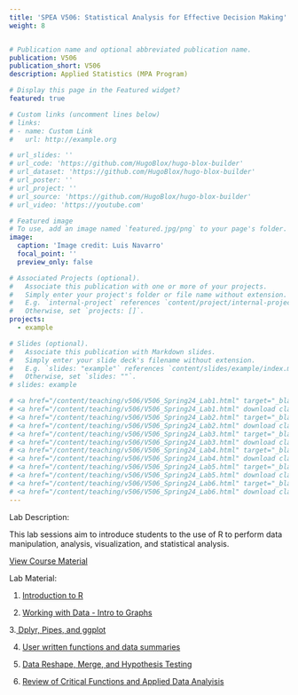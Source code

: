 ```yaml
---
title: 'SPEA V506: Statistical Analysis for Effective Decision Making'
weight: 8


# Publication name and optional abbreviated publication name.
publication: V506
publication_short: V506
description: Applied Statistics (MPA Program)

# Display this page in the Featured widget?
featured: true

# Custom links (uncomment lines below)
# links:
# - name: Custom Link
#   url: http://example.org

# url_slides: ''
# url_code: 'https://github.com/HugoBlox/hugo-blox-builder'
# url_dataset: 'https://github.com/HugoBlox/hugo-blox-builder'
# url_poster: ''
# url_project: ''
# url_source: 'https://github.com/HugoBlox/hugo-blox-builder'
# url_video: 'https://youtube.com'

# Featured image
# To use, add an image named `featured.jpg/png` to your page's folder.
image:
  caption: 'Image credit: Luis Navarro'
  focal_point: ''
  preview_only: false

# Associated Projects (optional).
#   Associate this publication with one or more of your projects.
#   Simply enter your project's folder or file name without extension.
#   E.g. `internal-project` references `content/project/internal-project/index.md`.
#   Otherwise, set `projects: []`.
projects:
  - example

# Slides (optional).
#   Associate this publication with Markdown slides.
#   Simply enter your slide deck's filename without extension.
#   E.g. `slides: "example"` references `content/slides/example/index.md`.
#   Otherwise, set `slides: ""`.
# slides: example

# <a href="/content/teaching/v506/V506_Spring24_Lab1.html" target="_blank" class="btn btn-primary">Preview Slides</a>
# <a href="/content/teaching/v506/V506_Spring24_Lab1.html" download class="btn btn-secondary">Download Lecture Slides</a>
# <a href="/content/teaching/v506/V506_Spring24_Lab2.html" target="_blank" class="btn btn-primary">Preview Slides</a>
# <a href="/content/teaching/v506/V506_Spring24_Lab2.html" download class="btn btn-secondary">Download Lecture Slides</a>
# <a href="/content/teaching/v506/V506_Spring24_Lab3.html" target="_blank" class="btn btn-primary">Preview Slides</a>
# <a href="/content/teaching/v506/V506_Spring24_Lab3.html" download class="btn btn-secondary">Lecture Slides</a>
# <a href="/content/teaching/v506/V506_Spring24_Lab4.html" target="_blank" class="btn btn-primary">Preview Slides</a>
# <a href="/content/teaching/v506/V506_Spring24_Lab4.html" download class="btn btn-secondary">Download Lecture Slides</a>
# <a href="/content/teaching/v506/V506_Spring24_Lab5.html" target="_blank" class="btn btn-primary">Preview Slides</a>
# <a href="/content/teaching/v506/V506_Spring24_Lab5.html" download class="btn btn-secondary">Download Lecture Slides</a>
# <a href="/content/teaching/v506/V506_Spring24_Lab6.html" target="_blank" class="btn btn-primary">Preview Slides</a>
# <a href="/content/teaching/v506/V506_Spring24_Lab6.html" download class="btn btn-secondary">Download Lecture Slides</a>
---
```


Lab Description: 

This lab sessions aim to introduce students to the use of R to perform data manipulation, analysis, visualization, and statistical analysis. 

<a href="https://github.com/LuisNavarro07/V506" target="_blank" class="btn btn-primary">View Course Material</a>

Lab Material: 

1. [Introduction to R](https://github.com/LuisNavarro07/V506/tree/main/Lab1) 

2. [Working with Data - Intro to Graphs](https://github.com/LuisNavarro07/V506/tree/main/Lab2)

3.[ Dplyr, Pipes, and ggplot](https://github.com/LuisNavarro07/V506/tree/main/Lab3)

4. [User written functions and data summaries](https://github.com/LuisNavarro07/V506/tree/main/Lab4)

5. [Data Reshape, Merge, and Hypothesis Testing](https://github.com/LuisNavarro07/V506/tree/main/Lab5)

6. [Review of Critical Functions and Applied Data Analyisis](https://github.com/LuisNavarro07/V506/tree/main/Lab6)
